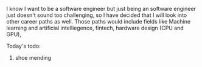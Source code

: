 I know I want to be a software engineer but just being an software engineer just doesn't sound too challenging, so I have decided that I will look into other career paths as well. Those paths would include fields like Machine learning and artificial intelliegence, fintech, hardware design (CPU and GPU),

Today's todo:
1. shoe mending